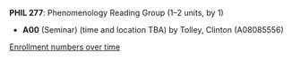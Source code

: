 **PHIL 277**: Phenomenology Reading Group (1–2 units, by 1)

- **A00** (Seminar) (time and location TBA) by Tolley, Clinton (A08085556)

[Enrollment numbers over time](./PHIL277.tsv)
